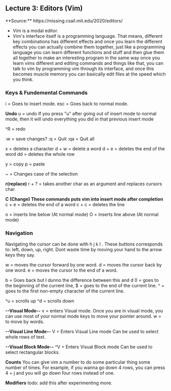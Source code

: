 <h2>Lecture 3: Editors (Vim)</h2>
**Source:** https://missing.csail.mit.edu/2020/editors/ <br>

* Vim is a modal editor.
* Vim's interface itself is a programming language. 
That means, different key combinations has different effects and once you learn the different effects you can actually combine them 
together, just like a programming language you can learn different functions and stuff and then glue them all together 
to make an interesting program in the same way once you learn vims different and editing commands and things like that, 
you can talk to vim by programming vim through its interface, and once this becomes muscle memory you can basically edit files
at the speed which you think.

<h3>Keys & Fundemental Commands</h3>
i = Goes to insert mode.
esc = Goes back to normal mode.

**Undo**
u = undo
If you press "u" after going out of insert mode to normal mode, then it will undo everything you did in that previous insert mode 

^R = redo

:w = save changes?
:q = Quit
:qa = Quit all

x = deletes a character
d + w = delete a word
d + e = deletes the end of the word
dd = deletes the whole row

y = copy
p = paste

~ = Changes case of the selection

**r(replace)**
r + ? = takes another char as an argument and replaces cursors char 

**C (Change) These commands puts vim into insert mode after completion** 
c + e = deletes the end of a word
c + c = deletes the line

o = inserts line below (At normal mode)
O = inserts line above (At normal mode)

<h3>Navigation</h3>
Navigating the cursor can be done with h j k l .
These buttons corresponds to: left, down, up, right.
Dont waste time by moving your hand to the arrow keys they say. 

w = moves the cursor forward by one word.
d = moves the cursor back by one word.
e = moves the cursor to the end of a word.

b = Goes back but I dunno the difference between this and d
0 = goes to the beginning of the current line,
$ = goes to the end of the current line.
^ = goes to the first non-empty character of the current line.

^u = scrolls up
^d = scrolls down

**--Visual Mode--**
v = enters Visual mode.
Once you are in visual mode, you can use most of your normal mode keys to move your pointer around. 
w = to move by words.

**--Visual Line Mode--**
V = Enters Visual Line mode
Can be used to select whole rows of text. 

**--Visual Block Mode--**
^V = Enters Visual Block mode
Can be used to select rectangular blocks.

**Counts**
You can give vim a number to do some particular thing some number of times.
For example, if you wanna go down 4 rows, you can press 4 + j and you will go down four rows instead of one.

**Modifiers**
todo: add this after experimenting more.

